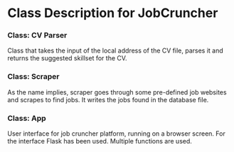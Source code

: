 # Class Description for JobCruncher

### Class: CV Parser
Class that takes the input of the local address of the CV file, parses it and returns the suggested skillset for the CV.
### Class: Scraper
As the name implies, scraper goes through some pre-defined job websites and scrapes to find jobs. It writes the jobs found in the database file.
### Class: App
User interface for job cruncher platform, running on a browser screen. For the interface Flask has been used. Multiple functions are used.
